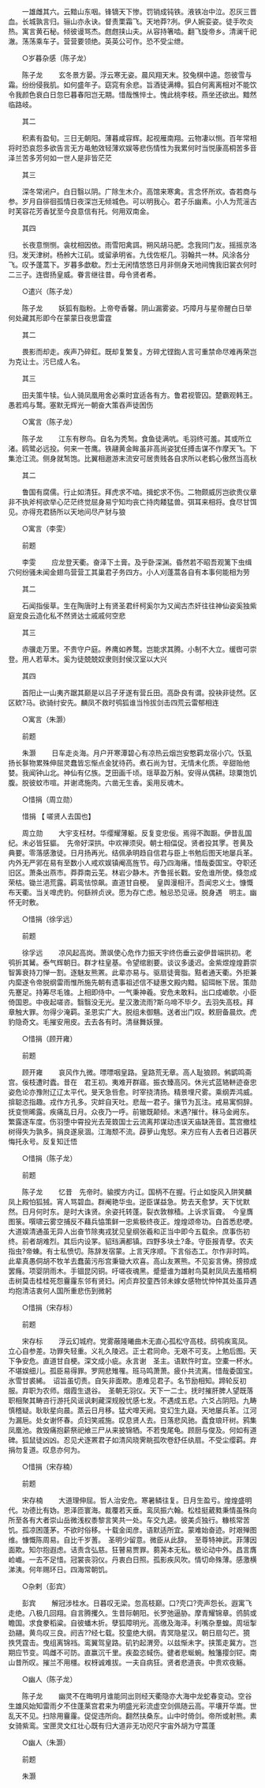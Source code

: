 <!-- { "loadSidebar": true } -->
　　一雄雌其六。云黯山东咽。锋镝天下惨。罚销成钝铁。液铁冶中泣。忍灰三晋血。长城孰言归。骊山亦永诀。督责栗霜飞。天地莽?冽。伊人婉娈姿。徒手吹炎热。寓言黄石秘。倾彼谩骂杰。甝甝挟山夫。从容持箸啮。翻飞旋帝乡。清澜千祀澈。荡荡乘车子。营营要领绝。英英公可作。恐不受尘绁。 

　　○岁暮杂感（陈子龙） 

　　陈子龙 
　　玄冬景方晏。浮云寒无姿。晨风翔天末。狡兔棋中逵。怨彼雪与霜。纷纷侵我肌。如何盛年子。窈窕有余悲。旨酒徒满樽。狐白何离离相对不能饮令我颜色衰白日忽巳暮春阳岂无期。惜哉憔悴士。愧此桃李枝。燕坐还欲出。黯然临路岐。 

　　其二 

　　积素有盈旬。三日无朝阳。薄暮咸容辉。起视雁南翔。云物凄以恻。百年常相将时恐哀怨多欲告言无方黾勉效轻薄欢娱等悲伤情性为我累何时当悦康高桐苦多音泽兰苦多芳何如一世人是非皆茫茫 

　　其三 

　　深冬常闭户。白日翳以阴。广除生木介。高馆来寒禽。言念怀所欢。杳若商与参。岁月自徘徊孤情日夜深岂无倾城色。可以明我心。君子乐幽素。小人为荒滛古时芙容花芳香犹至今良意信有托。何用双南金。 

　　其四 

　　长夜意恻恻。衾枕相因依。雨雪阳禽誀。朔风胡马肥。念我同门友。摇摇京洛归。发天津树。杨舲大江矶。或留承明省。九伐佐枢几。羽翰共一林。风涂各分飞。叹予蓬蒿下。岁暮多歔欷。烈士无闲情悠悠日月非侧身天地间愧我旧裳衣何时二三子。连辔扬皇威。眷言继往昔。母令贤者希。 

　　○遣兴（陈子龙） 

　　陈子龙 
　　妖狐有脂粉。上帝夸香馨。阴山漏雾姿。巧障月与星帝醒白日举何处藏其形即今在蒙蒙日夜思雷霆 

　　其二 

　　畏影而却走。疾声乃碎釭。既却复繁复。方碎尤铿鍧人言可重禁命尽难再荣岂为克让士。污巳成人名。 

　　其三 

　　田夫策牛犊。仙人骑凤凰用舍必乘时宜适各有方。鲁君视管囚。楚霸观韩王。愚若鸡与鹜。塞默无辉光一朝奋大策吞声徒困伤 

　　○寓言（陈子龙） 

　　陈子龙 
　　江东有秽鸟。自名为秃鹙。食鱼徒满吭。毛羽终可羞。其或所立渚。鸥鹭必远投。何来一苍鹰。铁翮黄金眸虽非高尚姿犹任搏击谋不作摩天飞。下集沧江流。侧身就鹙饱。比翼相遨游末流安可居贵贱各自求所以老鹤心傲然当高秋 

　　其二 

　　鲁国有腐儒。行止如清狂。拜虎求不啮。揖蛇求不伤。二物颇威厉岂欲贵仪章非不执斧柯欲举心茫茫终觉屈身易宁知均丧亡持肉餧猛兽。弭耳来相将。食尽甘饵见。亦得充君肠所以天地间尽产豺与狼 

　　○寓言（李雯） 

　　前题 

　　李雯 
　　应龙登天衢。奋泽下土膏。及乎卧深渊。昏然若不昭吾观篱下虫缉穴何纷骚未闻金翅鸟营营工其巢君子务四方。小人刈蓬蒿各自有本事何能相为劳 

　　其二 

　　石闻指佞草。生在陶唐时上有贤圣君纤柯奚尔为又闻古杰奸往往神仙姿奚独紫庭宠良云造化私不然贤达士戚戚何空悲 

　　其三 

　　赤骥走万里。不贵守户庭。养鹰如养鹜。岂能求其腾。小制不大立。缓辔可崇登。用人若草木。奚为徒兢兢奴隶则封侯汉室以大兴 

　　其四 

　　首阳止一山夷齐踞其巅是以吕子牙遂有营丘田。高卧良有谓。投袂非徒然。区区欵?马。欲骑纣安先。麟凤不救时鸮狐谁当怜拔剑击四荒云雷郁相连 

　　○寓言（朱灏） 

　　前题 

　　朱灏 
　　日车走炎海。月户开寒潭碧心有凉热云烟岂安憨羁龙宿小穴。饫虱扬长鬖物累殊伸屈灵蠢皆忘惭点金犹待药。煮石尚为甘。无情未化质。辛甜贻他婪。我闻钟山北。神仙有亿族。芝田画千顷。瑶草盈万斛。安得从偶耕。琼粟饱饥腹。脱彼蚊市喧。并谢鸢施肉。六凿无生香。奚用反魂木。 

　　○惜捐（周立勋） 

　　惜捐 【 嗟贤人去国也】 

　　周立勋 
　　大宇支枉材。华缨耀薄躯。反复变忠佞。焉得不踟蹰。伊昔乱国纪。未必皆狂貙。　先帝好深拱。中欢禅须臾。朝士相偪促。贤者投其罦。苍黄及典要。零落感激徒。日月扬再光。结佩承明趋自信君与臣上书勉后图天地屡兵革。内外无严郛在易有至数小人戒欢娱镇阉高旌节。母乃四海瘏。惜哉委国宝。夺职还旧区。萧条出燕市。莽莽南云芜。林岩少静木。齐鲁摇长戵。安危谁所使。倏忽成荣枯。锄兰浥荒露。羁鸾怯惊飙。直道甘自梗。　皇舆漫相汗。吾闻忠义士。慷慨布天衢。当关嘷虎豹。何繇辨贞谀。愿为存亡虑。触忌恐见诬。脱身遇　明主。幽怀无时敷。 

　　○惜捐（徐孚远） 

　　前题 

　　徐孚远 
　　凉风起高岗。萧飒使心危作力振天宇终伤垂云姿伊昔端拱初。老鸮折其觺。泰气辉朝日。群才柱皇基。令望绾剧要。谈议多逶迟。金紫煜煌煌爵崇智筭衰持刀惮一割。逐魅友熊罴。此辈亦易与。驱扇徒膏脂。黠者通天衢。外拒兼内縻遂令帝脱纲雷雨惟所施先朝有遗事祖述信不疑惠文殿内黯。貂珥帐下居。策勋先蹇足。持筹尽毛锥。上相即侍中。一气秉神羲。安危未敢料。出口成巇欹。小臣倚国恩。中夜起嗟咨。翳翳没无光。星汉激流雨?斯乌啼不毕夕。去羽失高枝。拜章触大罪。勿得少淹羁。圣恩实广大。脱组未御魑。送者出门叹。敕厨备晨炊。虎豹隐奇文。毛摧安用皮。去去各有时。清昼舞妖狸。 

　　○惜捐（顾开雍） 

　　前题 

　　顾开雍 
　　哀风作九微。嘌嘌咽皇路。皇路荒无章。高人耻狼顾。鸺鹠鸣斋宫。佞枝遭时蠹。昔在　君王初。夷难开群寤。振衣臻高冈。休光式蓝辂軿迹奋忠姿危论亦豫附辽辽太平代。旻天急呰愈。时宰挠清扬。精景埋尺雾。乘纲弄鸿威。揜聪恣指趣。戎作方孔多。灾衅自天吐。悲哉一君子。攘节为瓦注。戒易寓恫辞。抚变恻晞露。疾痛乱日月。众夜乃一呼。前辙既颠倾。末遇?摧什。秣马金阙东。繁露逐车度。伤羽堕中霄投光去笼笯国士云流离邦谋动违误天庙缺箎音。蒿宫撤桂树得失为孰多。捐良遂泉涸。江海颓不流。薜萝山鬼怒。来方应有人去者日迟暮厌悔托永号。反复知迁悟 

　　○惜捐（陈子龙） 

　　前题 

　　陈子龙 
　　忆昔　先帝时。貐揳方内讧。国柄不在握。行止如旋风入阱笑麟凤上殿怕狐狨。宵人骂碧血。群阉艳华虫。逆臣谋益急。势去天愈梦。天下忧默然。日月何时东。是时大诛贤。余姿托转蓬。裂衣敦稼穑。上诉求盲聋。　今皇膺图箓。噀啸云雾空捕反不藉兵恊策鲜一忠紫极终夜正。煌煌颂帝功。白首悉悲哽。大道娱清通虽无异人出奋节除夷戎犹见皇纲张羲和正当中即今五载余。庶事伤初终。前者胡难烈。其后内设罞。貂珰满都镇。四野多块土?夅。守臣报青孽。农夫指虫?帝蝀。有士私愤切。陈辞发宿蒙。上言天序顺。下言俗态工。尔作非时鸣。此辈真愚侗胡不牧羊去蠢菌污彤宫秉锄大欢喜。高山友罴熊。不见妄言俦。搒掠成罢癃。项婴阴雨木。手锢昆冈铜。吁嗟夜魂黑。蹙蹙谁为雄射鸟莫射凤凤去羞梧桐击树莫击桂桂死怨靊霳东邻有贤妇。闲贞弃狡童西邻未嫁女感物忧忡忡其处虽异遇均抱清洁衷何人国所重悲伤到微躬 

　　○惜捐（宋存标） 

　　前题 

　　宋存标 
　　浮云幻城府。党雾蔽隆曦曲木无直心孤松守高枝。鸱鸮疾鸾凤。立心自参差。功罪失轻重。义礼久陵迟。正士君同命。无艰不可支。上勉后图。天下争安危。直道甘自梗。深文成小疵。永言谢　圣主。语默忤时宜。空橐一杯水。不堪娱细儿。孤臣易得罪。罗网悲雉罹。班马鸣萧萧。疲仆共流离。惜哉委国宝。氷雪甘裘絺。　诏旨虽切责。自矢非面欺。患难见君子。名节励相知。蹄轮反初服。弃职为农师。烟霞生退谷。　圣朝无羽仪。天下一二士。抚时摧肝脾人望既落职相聚其畴咨行游托风谣讽剌藏深规殷忧感七发。不遇成五悲。六爻占阴阳。九畴慎稽疑。耿耿星向晨。蒸云日月移。猛犬嘷天阙。变幻生九嶷。天地屡兵革。江河为漏巵。处女谢怀春。贞妇笑戚施。叹息贤人去。日落悲风驰。蠹食琅玕树。鸦集凤凰池。救毁痛抱薪祭祀飨三尸从来披锦牺。不若曳尾龟。顾厨与俊及。何如有道碑。狐鼠徒凶凶。忍见犬逐罴君子如清风晓霁眺孤吹卷舒任纨扇。不受尘缨羁。弃捐勿复道。叹息亦何为。 

　　○惜捐（宋存楠） 

　　前题 

　　宋存楠 
　　大道理伸屈。哲人治安危。寒暑鳞往复。日月生盈亏。煌煌盛明代。功德比有妫。恩泽匝寰海。裁覆若天垂。鸾凤振六翰。松桂挺葳甤秉情虽殊向所至各有大者崇山岳微浅权黍黎言笑共一处。车交九逵。彼美贞独行。糠核常苦饥。孤凉困蓬茅。不欲时俗移。十载金闺彦。语默适所宜。蒙难始奋迹。时艰殚图维。慷慨陈周易。自比千岁蓍。　圣明少留意。微臣从此辞。　至尊特神武。菲薄因面欺。知尔抱遐虑。诘责含弘慈。狂瞽易贾罪。蒭荛本无私。极论动中外。昌言膺崄巇。一去不足惜。冠裳丧羽仪。丹衷白日照。孤影疾风吹。情切命殊薄。感激横涕洟。何年赐环日。四海常朝饥。 

　　○杂剌（彭宾） 

　　彭宾 
　　解冠涉桂水。日暮叹无梁。忽高枝巅。口?壳口?壳声怨长。遐寓飞走绝。八极几回翔。自言腾攫久。生昔际朝阳。长罗弛逼胁。摩青耀锦章。鸧鹄或瞻国。求食豢稻粱。自彼蟠木折。孽狐障明光。高缴及海泽。利嘴杂羣蝗。周垣掣劲翮。黄鸟叹三良。阏吉??经七载。狡童绝大纲。青冥隐星汉。朝日扇勾芒。獍抶凭霆击。曳组离锦裆。鸾翼驾皇路。矶钓起渭旁。以兹惭未字。挟策走冀方。岂期应节变。鸣雌不可防。直赢沉千里。疾盈恣蜮伤。徤者悲蜒蜿。触籓撄剑铓。南山昔所叹。摧兰不用橿。权枒诚难拔。一夫自病狂。贤者悲道丧。中贵欢夜觞。 

　　○幽人（陈子龙） 

　　陈子龙 
　　幽灵不在晦明月谁能同出则经天衢隐亦大海中龙蛇春变动。空谷生雄风始知雷雨夕不住蓬莱宫君来为明盛光彩流虚空剑佩随云高。平壤开华嵩。世乱天不见。扫除用靊霳。促促违所向。翻然扶桑东。山中时倚剑。帝所或射熊。素女骑紫鸾。宝匣灵文红壮心既有归大道非无功咫尺宇宙外胡为守蒿蓬 

　　○幽人（朱灏） 

　　前题 

　　朱灏 
